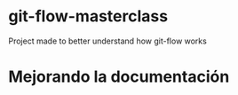 # git-flow-masterclass
Project made to better understand how git-flow works

# Mejorando la documentación
